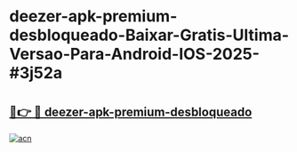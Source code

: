 # deezer-apk-premium-desbloqueado-Baixar-Gratis-Ultima-Versao-Para-Android-IOS-2025-#3j52a

# <h2><a href="https://ainizakaria.my?title=deezer-apk-premium-desbloqueado&ref=24M">🔗👉 🔴 deezer-apk-premium-desbloqueado</a></h2>

[![acn](https://github.com/user-attachments/assets/0f9c940e-d8b0-45ae-aac7-cd30a18b3e1c)](https://ainizakaria.my?title=deezer-apk-premium-desbloqueado&ref=24M)

